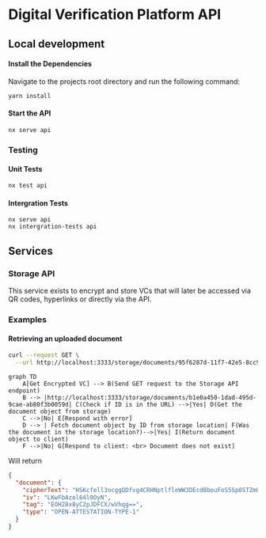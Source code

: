 # Digital Verification Platform API

## Local development

#### Install the Dependencies

Navigate to the projects root directory and run the following command:

```
yarn install
```

#### Start the API

```
nx serve api
```

### Testing

#### Unit Tests

```
nx test api
```

#### Intergration Tests

```
nx serve api
nx intergration-tests api
```

## Services

### Storage API

This service exists to encrypt and store VCs that will later be accessed via QR codes, hyperlinks or directly via the API.

### Examples

#### Retrieving an uploaded document

```sh
curl --request GET \
  --url http://localhost:3333/storage/documents/95f6287d-11f7-42e5-8cc9-aefa25e754df
```

```mermaid
graph TD
    A[Get Encrypted VC] --> B(Send GET request to the Storage API endpoint)
    B --> |http://localhost:3333/storage/documents/b1e0a450-1dad-495d-9cae-ab80f3b0059d| C(Check if ID is in the URL) -->|Yes| D(Get the document object from storage)
    C -->|No| E[Respond with error]
    D --> | Fetch document object by ID from storage location| F(Was the document in the storage location?)-->|Yes| I(Return document object to client)
    F -->|No| G[Respond to client: <br> Document does not exist]
```

Will return

```json
{
  "document": {
    "cipherText": "HSKcfell3ocggQDfvg4CRHNptlfleWW3DEcdBbouFoS5Sp0STZmU2ddmchLcinsxYBkN+VFrFNhC3ws1vB6HEWq/mmz+7Vl0HRiBnC8NP4iZFEdbDelCuyfEoRLVenFXcQu2LnBB63aqicvNhzOs1p/dJQnmkr5zxR3vW0MgH+Xi8/NY+lOUu0+TTDs8S4AkhO3BsX1TnS8eWpjImDUxNDTA7tDiyx0m2Ns+EbqJY1q/wi5Wq1vqezpOLaBiAn4TJ4zYARU1BeiCbBGSaCKPtLZPhFYd9EeCTghqdgVqyL8ZuVONYELgvUATvtqJiOqTxkAVm2H9EoKzmP9hzwCW4r3JOl/glaST+IdXfq/aSxqUVbobLH4q7Ho7gNTM5wnvjmhpfo+K6ycsfTyHLvBGQqnITlH0+RnXsSTimxdmEPShG0ER8ul+5d8e68oozZntB6bkM3TxoZJ8idh2",
    "iv": "LKwFbAzol64l0OyN",
    "tag": "EOH28x8yC2pJDFCX/wVhqg==",
    "type": "OPEN-ATTESTATION-TYPE-1"
  }
}
```
